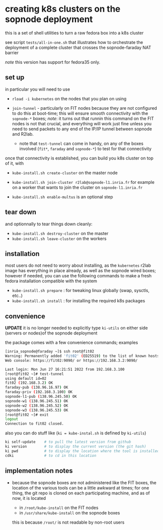# creating k8s clusters on the sopnode deployment

this is a set of shell utilities to turn a raw fedora box into a k8s cluster

see script `tests/all-in-one.sh` that illustrates how to orchestrate the
deployment of a complete cluster that crosses the sopnode-faraday NAT barrier

*note* this version has support for fedora35 only.

## set up

in particular you will need to use

* `rload -i kubernetes` on the nodes that you plan on using

* `join-tunnel` - particularly on FIT nodes because they are not configured to
  do this at boot-time; this will ensure smooth connectivity with the
  `sopnode-*` boxes;
  *note*: it turns out that runnin this command on the FIT
  nodes is not that crucial, and everything will work just fine unless you need
  to send packets to any end of the IP/IP tunnel between sopnode and R2lab.

  * note that `test-tunnel` can come in handy, on any of the boxes involved
    (`fit*`, `faraday` and `sopnode-*`) to test for that connectivity

once that connectivity is established, you can build you k8s cluster on top of
it, with

* `kube-install.sh create-cluster` on the master node

* `kube-install.sh join-cluster r2lab@sopnode-l1.inria.fr` for example on a
  worker that wants to join the cluster on `sopnode-l1.inria.fr`

* `kube-install.sh enable-multus` is an optional step

## tear down

and optionnally to tear things down cleanly:

* `kube-install.sh destroy-cluster` on the master
* `kube-install.sh leave-cluster` on the workers

## installation

most users do not need to worry about installing, as the `kubernetes` r2lab
image has everything in place already, as well as the sopnode wired boxes;
however if needed, you can use the following commands to make a fresh fedora
installation compatible with the system

* `kube-install.sh prepare` : for tweaking linux globally (swap, sysctls, etc..)
* `kube-install.sh install` : for installing the required k8s packages

## convenience

**UPDATE** it is no longer needed to explicitly type `ki-utils` on either side
(servers or nodes)of the sopnode deployment

the package comes with a few convenience commands; examples
```bash
[inria_sopnode@faraday ~]$ ssh root@fit02
Warning: Permanently added 'fit02' (ED25519) to the list of known hosts.
Web console: https://fit02:9090/ or https://192.168.3.2:9090/

Last login: Mon Jun 27 16:21:51 2022 from 192.168.3.100
[root@fit02 ~]# test-tunnel
using default id=02
fit02 (192.168.3.2) OK
faraday-pub (138.96.16.97) OK
faraday-priv (192.168.3.100) OK
sopnode-l1-pub (138.96.245.50) OK
sopnode-w1 (138.96.245.51) OK
sopnode-w2 (138.96.245.52) OK
sopnode-w3 (138.96.245.53) OK
[root@fit02 ~]# exit
logout
Connection to fit02 closed.
```

also you can do stuff like (`ki = kube-instal.sh` is defined by `ki-utils`)
```bash
ki self-update    # to pull the latest version from github
ki version        # to display the current version (the git hash)
ki pwd            # to display the location where the tool is installed
cdki              # to cd in this location
```

## implementation notes

* because the sopnode boxes are not administered like the FIT boxes, the
  location of the various tools can be a little awkward at times; for one thing,
  the git repo is cloned on each participating machine, and as of now, it is located
  * in `/root/kube-install` on the FIT nodes
  * in `/usr/share/kube-install` on the sopnode boxes

  this is because `/root/` is not readable by non-root users

